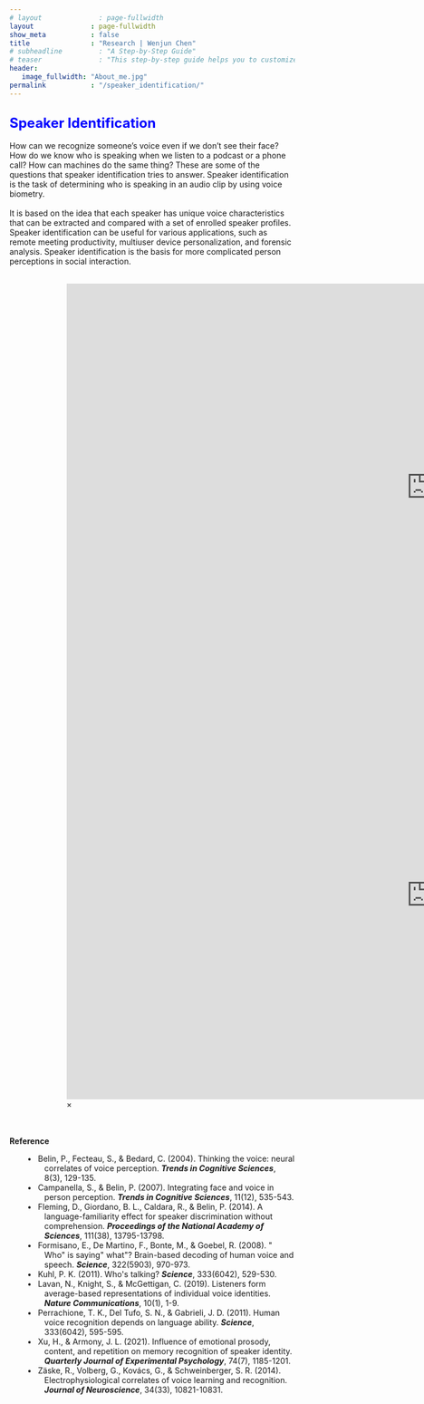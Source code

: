 ```yaml
---
# layout              : page-fullwidth
layout              : page-fullwidth
show_meta           : false
title               : "Research | Wenjun Chen"
# subheadline         : "A Step-by-Step Guide"
# teaser              : "This step-by-step guide helps you to customize Feeling Responsive to your needs."
header:
   image_fullwidth: "About_me.jpg"
permalink           : "/speaker_identification/"
---
```


<h2 id="speaker-identification"><font size="5"><span style="color:blue">Speaker Identification</span></font></h2>

 How can we recognize someone’s voice even if we don’t see their face? How do we know who is speaking when we listen to a podcast or a phone call? How can machines do the same thing? These are some of the questions that speaker identification tries to answer. Speaker identification is the task of determining who is speaking in an audio clip by using voice biometry. 
 <br><br>It is based on the idea that each speaker has unique voice characteristics that can be extracted and compared with a set of enrolled speaker profiles. Speaker identification can be useful for various applications, such as remote meeting productivity, multiuser device personalization, and forensic analysis. Speaker identification is the basis for more complicated person perceptions in social interaction.  <br><br>


<div style="width: 60%; margin: auto;">

<div class="flex-video"><iframe width="1280" height="720" src="https://www.youtube.com/embed/YCxPI8ckAXg" frameborder="0" allowfullscreen></iframe></div><!-- /.flex-video -->

<div id="videoModal" class="reveal-modal large" data-reveal="">
  <div class="flex-video widescreen vimeo" style="display: block;">
    <iframe width="1280" height="720" src="https://www.youtube.com/embed/YCxPI8ckAXg" frameborder="0" allowfullscreen></iframe>
  </div>
  <a class="close-reveal-modal">&#215;</a>
</div>
</div>


 
<br><br><strong>Reference</strong>
<!-- <div class="reference"> -->
  <style>
    .reference li {
      position: relative;
      text-indent: -0.3cm;
      padding-left: 1.0cm; /* Moves the text */
      list-style-type: none; /* Removes the default bullet point */
    }

    .reference li::before {
      content: "•";
      position: absolute;
      left: 0.5cm; /* Moves the bullet point */
    }
  </style>

  <ul class="reference">
    <li>Belin, P., Fecteau, S., & Bedard, C. (2004). Thinking the voice: neural correlates of voice perception. <strong><em>Trends in Cognitive Sciences</em></strong>, 8(3), 129-135.<br> 	
    <li>Campanella, S., & Belin, P. (2007). Integrating face and voice in person perception. <strong><em>Trends in Cognitive Sciences</em></strong>, 11(12), 535-543. <br>
    <li>Fleming, D., Giordano, B. L., Caldara, R., & Belin, P. (2014). A language-familiarity effect for speaker discrimination without comprehension. <strong><em>Proceedings of the National Academy of Sciences</em></strong>, 111(38), 13795-13798.<br> 	
    <li>Formisano, E., De Martino, F., Bonte, M., & Goebel, R. (2008). " Who" is saying" what"? Brain-based decoding of human voice and speech. <strong><em>Science</em></strong>, 322(5903), 970-973.<br> 
    <li>Kuhl, P. K. (2011). Who's talking? <strong><em>Science</em></strong>, 333(6042), 529-530.<br> 	
    <li>Lavan, N., Knight, S., & McGettigan, C. (2019). Listeners form average-based representations of individual voice identities. <strong><em>Nature Communications</em></strong>, 10(1), 1-9.<br>
    <li>Perrachione, T. K., Del Tufo, S. N., & Gabrieli, J. D. (2011). Human voice recognition depends on language ability. <strong><em>Science</em></strong>, 333(6042), 595-595.<br> 	
    <li>Xu, H., & Armony, J. L. (2021). Influence of emotional prosody, content, and repetition on memory recognition of speaker identity. <strong><em>Quarterly Journal of Experimental Psychology</em></strong>, 74(7), 1185-1201.<br> 	
    <li>Zäske, R., Volberg, G., Kovács, G., & Schweinberger, S. R. (2014). Electrophysiological correlates of voice learning and recognition. <strong><em>Journal of Neuroscience</em></strong>, 34(33), 10821-10831.<br> 	
  <ul>
<!-- </div> -->

<!-- <div class="flex-video"><iframe width="1200" height="720" src="https://www.youtube.com/embed/YCxPI8ckAXg" frameborder="0" allowfullscreen></iframe></div>

<div id="videoModal" class="reveal-modal large" data-reveal="">
  <div class="flex-video widescreen vimeo" style="display: block;">
    <iframe width="1280" height="720" src="https://www.youtube.com/embed/YCxPI8ckAXg" frameborder="0" allowfullscreen></iframe>
  </div>
  <a class="close-reveal-modal">&#215;</a>
</div> -->



